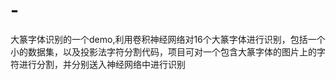# -
大篆字体识别的一个demo,利用卷积神经网络对16个大篆字体进行识别，包括一个小的数据集，以及投影法字符分割代码，项目可对一个包含大篆字体的图片上的字符进行分割，并分别送入神经网络中进行识别

